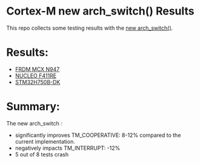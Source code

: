 # Cortex-M new arch_switch() Results

This repo collects some testing results with the [new arch_switch()](https://github.com/zephyrproject-rtos/zephyr/pull/85248).

# Results:

* [FRDM MCX N947](mcx_n947/mcx_n947.md)
* [NUCLEO F411RE](nucleo_f411re/nucleo_f411re.md)
* [STM32H750B-DK](stm32h750b_dk/stm32h750b_dk.md)

# Summary: 

The new arch_switch : 
- significantly improves TM_COOPERATIVE: 8-12% compared to the current implementation.
- negatively impacts TM_INTERRUPT: -12%
- 5 out of 8 tests crash

